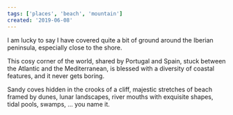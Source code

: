```yaml
---
tags: ['places', 'beach', 'mountain']
created: '2019-06-08'
---
```


I am lucky to say I have covered quite a bit of ground around the Iberian peninsula, especially close to the shore.

This cosy corner of the world, shared by Portugal and Spain, stuck between the Atlantic and the Mediterranean, is blessed with a diversity of coastal features, and it never gets boring.

Sandy coves hidden in the crooks of a cliff, majestic stretches of beach framed by dunes, lunar landscapes, river mouths with exquisite shapes, tidal pools, swamps, ... you name it.
